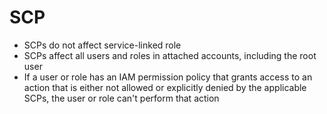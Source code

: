 # SCP

- SCPs do not affect service-linked role
- SCPs affect all users and roles in attached accounts, including the root user
- If a user or role has an IAM permission policy that grants access to an action that is either not allowed or explicitly denied by the applicable SCPs, the user or role can't perform that action